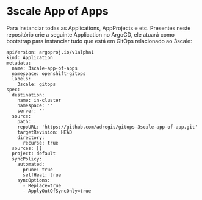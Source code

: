 # 3scale App of Apps

Para instanciar todas as Applications, AppProjects e etc. Presentes neste repositório crie a seguinte Application no ArgoCD, ele atuará como bootstrap para instanciar tudo que está em GitOps relacionado ao 3scale:

```
apiVersion: argoproj.io/v1alpha1
kind: Application
metadata:
  name: 3scale-app-of-apps
  namespace: openshift-gitops
  labels:
    3scale: gitops
spec:
  destination:
    name: in-cluster
    namespace: ''
    server: ''
  source:
    path: .
    repoURL: 'https://github.com/adregis/gitops-3scale-app-of-app.git'
    targetRevision: HEAD
    directory:
      recurse: true
  sources: []
  project: default
  syncPolicy:
    automated:
      prune: true
      selfHeal: true
    syncOptions:
      - Replace=true
      - ApplyOutOfSyncOnly=true
```
